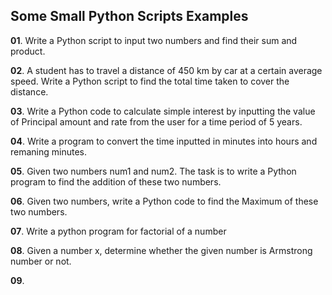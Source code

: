 ## Some Small Python Scripts Examples

**01**. Write a Python script to input two numbers and find their sum and product. <br>

**02**. A student has to travel a distance of 450 km by car at a certain average speed. Write a Python script to find the total time taken to cover the distance. <br>

**03**. Write a Python code to calculate simple interest by inputting the value of Principal amount and rate from the user for a time period of 5 years. <br>

**04**. Write a program to convert the time inputted in minutes into hours and remaning minutes.

**05**. Given two numbers num1 and num2. The task is to write a Python program to find the addition of these two numbers.

**06**. Given two numbers, write a Python code to find the Maximum of these two numbers.

**07**. Write a python program for factorial of a number

**08**. Given a number x, determine whether the given number is Armstrong number or not.

**09**. 

